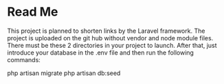 # Read Me
This project is planned to shorten links by the Laravel framework.
The project is uploaded on the git hub without vendor and node module files. There must be these 2 directories in your project to launch.
After that, just introduce your database in the .env file and then run the following commands:

php artisan migrate
php artisan db:seed
